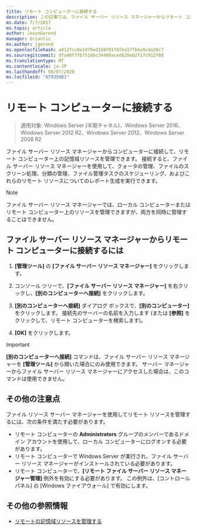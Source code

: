 ```yaml
---
title: リモート コンピューターに接続する
description: この記事では、ファイル サーバー リソース マネージャーからリモート コンピューターに接続して、記憶域リソースを管理する方法について説明します。
ms.date: 7/7/2017
ms.topic: article
author: JasonGerend
manager: brianlic
ms.author: jgerend
ms.openlocfilehash: a412fcc0e1979ed158f01f6fba17fb6a9c4a20c7
ms.sourcegitcommit: dfa48f77b751dbc34409aced628eb2f17c912f08
ms.translationtype: MT
ms.contentlocale: ja-JP
ms.lasthandoff: 08/07/2020
ms.locfileid: "87935881"
---
```

# <a name="connect-to-a-remote-computer"></a>リモート コンピューターに接続する

> 適用対象: Windows Server (半期チャネル)、Windows Server 2016、Windows Server 2012 R2、Windows Server 2012、Windows Server 2008 R2

ファイル サーバー リソース マネージャーからコンピューターに接続して、リモート コンピューター上の記憶域リソースを管理できます。 接続すると、ファイル サーバー リソース マネージャーを使用して、クォータの管理、ファイルのスクリーン処理、分類の管理、ファイル管理タスクのスケジューリング、およびこれらのリモート リソースについてのレポート生成を実行できます。

> [!Note]
> ファイル サーバー リソース マネージャーでは、ローカル コンピューターまたはリモート コンピューター上のリソースを管理できますが、両方を同時に管理することはできません。

## <a name="to-connect-to-a-remote-computer-from-file-server-resource-manager"></a>ファイル サーバー リソース マネージャーからリモート コンピューターに接続するには

1.  **[管理ツール]** の **[ファイル サーバー リソース マネージャー]** をクリックします。

2.  コンソール ツリーで、**[ファイル サーバー リソース マネージャー]** を右クリックし、**[別のコンピューターへ接続]** をクリックします。

3.  **[別のコンピューターへ接続]** ダイアログ ボックスで、**[別のコンピューター]** をクリックします。 接続先のサーバーの名前を入力します (または **[参照]** をクリックして、リモート コンピューターを検索します)。

4.  **[OK]** をクリックします。

> [!Important]
> **[別のコンピューターへ接続]** コマンドは、ファイル サーバー リソース マネージャーを **[管理ツール]** から開いた場合にのみ使用できます。 サーバー マネージャーからファイル サーバー リソース マネージャーにアクセスした場合は、このコマンドは使用できません。

## <a name="additional-considerations"></a>その他の注意点

ファイル リソース サーバー マネージャーを使用してリモート リソースを管理するには、次の条件を満たす必要があります。

-   リモート コンピューターの **Administrators** グループのメンバーであるドメイン アカウントを使用して、ローカル コンピューターにログオンする必要があります。
-   リモート コンピューターで Windows Server が実行され、ファイル サーバー リソース マネージャーがインストールされている必要があります。
-   リモート コンピューターで、**[リモート ファイル サーバー リソース マネージャー管理]** 例外を有効にする必要があります。 この例外は、[コントロール パネル] の [Windows ファイアウォール] で有効にします。

## <a name="additional-references"></a>その他の参照情報

-   [リモートの記憶域リソースを管理する](managing-remote-storage-resources.md)